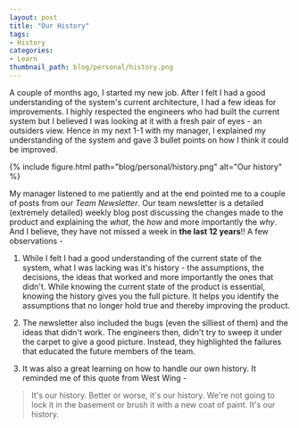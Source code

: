 ```yaml
---
layout: post
title: "Our History"
tags:
- History
categories:
- Learn
thumbnail_path: blog/personal/history.png
---
```


A couple of months ago, I started my new job. After I felt I had a good understanding of the system's current architecture, I had a few ideas for improvements. I highly respected the engineers who had built the current system but I believed I was looking at it with a fresh pair of eyes - an outsiders view. Hence in my next 1-1 with my manager, I explained my understanding of the system and gave 3 bullet points on how I think it could be improved.

{% include figure.html path="blog/personal/history.png" alt="Our history" %}

My manager listened to me patiently and at the end pointed me to a couple of posts from our *Team Newsletter*. Our team newsletter is a detailed (extremely detailed) weekly blog post discussing the changes made to the product and explaining the *what*, the *how* and more importantly the *why*. And I believe, they have not missed a week in **the last 12 years**!! A few observations - 

1. While I felt I had a good understanding of the current state of the system, what I was lacking was it's history - the assumptions, the decisions, the ideas that worked and more importantly the ones that didn't. While knowing the current state of the product is essential, knowing the history gives you the full picture. It helps you identify the assumptions that no longer hold true and thereby improving the product.

2. The newsletter also included the bugs (even the silliest of them) and the ideas that didn't work. The engineers then, didn't try to sweep it under the carpet to give a good picture. Instead, they highlighted the failures that educated the future members of the team.

3. It was also a great learning on how to handle our own history. It reminded me of this quote from West Wing - 

> It's our history. Better or worse, it's our history. We're not going to lock it in the basement or brush it with a new coat of paint. It's our history.